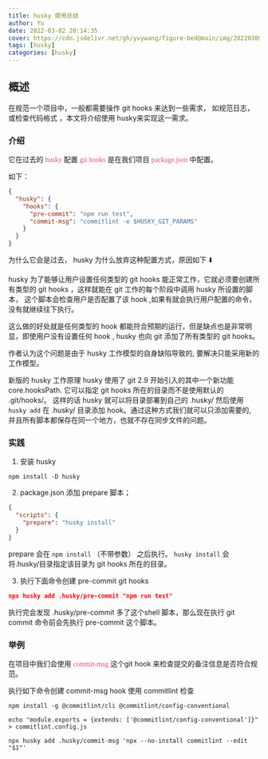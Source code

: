 ```yaml
---
title: husky 使用总结
author: Yu
date: 2022-03-02 20:14:35
cover: https://cdn.jsdelivr.net/gh/yvywang/figure-bed@main/img/202203091535536.png
tags: [husky]
categories: [husky]
---
```


## 概述

在规范一个项目中，一般都需要操作 git hooks 来达到一些需求， 如规范日志，或检查代码格式 ，本文将介绍使用 husky来实现这一需求。

<!-- more -->

### 介绍

它在过去的 <font face="微软雅黑" color="#f14668">husky</font> 配置 <font face="微软雅黑" color="#f14668">git hooks</font> 是在我们项目 <font face="微软雅黑" color="#f14668">package.json</font> 中配置。

如下：
```Json
{
  "husky": {
    "hooks": {
      "pre-commit": "npm run test", 
      "commit-msg": "commitlint -e $HUSKY_GIT_PARAMS"
    }
  }
}
```
为什么它会是过去，  husky 为什么放弃这种配置方式，原因如下 ⬇️

husky 为了能够让用户设置任何类型的 git hooks 能正常工作，它就必须要创建所有类型的 git hooks ，这样就能在 git 工作的每个阶段中调用  husky 所设置的脚本， 这个脚本会检查用户是否配置了该 hook ,如果有就会执行用户配置的命令，没有就继续往下执行。

这么做的好处就是任何类型的 hook  都能符合预期的运行，但是缺点也是非常明显，即使用户没有设置任何  hook ,  husky 也向 git 添加了所有类型的 git hooks。

作者认为这个问题是由于 husky 工作模型的自身缺陷导致的, 要解决只能采用新的工作模型。

新版的 husky 工作原理
husky 使用了 git 2.9 开始引入的其中一个新功能core.hooksPath. 它可以指定 git hooks 所在的目录而不是使用默认的 .git/hooks/。 这样的话 husky 就可以将目录部署到自己的 .husky/ 然后使用 `husky add` 在 .husky/ 目录添加 hook。通过这种方式我们就可以只添加需要的, 并且所有脚本都保存在同一个地方，也就不存在同步文件的问题。

### 实践

1. 安装 husky 
```shell
npm install -D husky
```

2. package.json 添加 prepare 脚本；
```Json
{
  "scripts": {
    "prepare": "husky install"
  }
}
```
prepare 会在 `npm install` （不带参数） 之后执行。 `husky install`  会将.husky/目录指定该目录为 git hooks 所在的目录。

3. 执行下面命令创建 pre-commit git hooks
```Json
npx husky add .husky/pre-commit "npm run test"
```
执行完会发现 .husky/pre-commit 多了这个shell 脚本，那么现在执行 git commit 命令前会先执行 pre-commit 这个脚本。

### 举例
 在项目中我们会使用  <font face="微软雅黑" color="#f14668">commit-msg</font> 这个git hook 来检查提交的备注信息是否符合规范。

 执行如下命令创建 commit-msg hook 使用 commitlint 检查
 ```Shell
 npm install -g @commitlint/cli @commitlint/config-conventional

 echo "module.exports = {extends: ['@commitlint/config-conventional']}" > commitlint.config.js
 
 npx husky add .husky/commit-msg 'npx --no-install commitlint --edit "$1"'
 ```

 
 
 